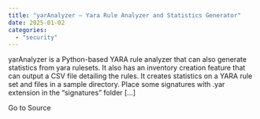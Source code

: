 ```yaml
---
title: "yarAnalyzer – Yara Rule Analyzer and Statistics Generator"
date: 2025-01-02
categories: 
  - "security"
---
```


yarAnalyzer is a Python-based YARA rule analyzer that can also generate statistics from yara rulesets. It also has an inventory creation feature that can output a CSV file detailing the rules. It creates statistics on a YARA rule set and files in a sample directory. Place some signatures with .yar extension in the “signatures” folder \[…\]

Go to Source
